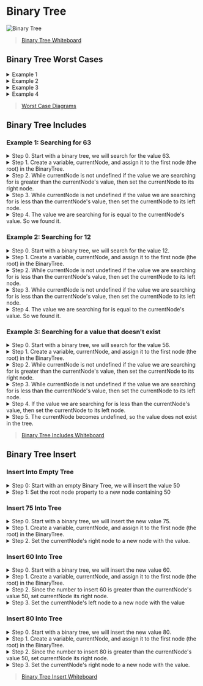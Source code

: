 # Binary Tree

![Binary Tree](https://i.imgur.com/UaBDRIc.png)

> [Binary Tree Whiteboard](https://miro.com/app/board/o9J_lcAjrDk=/)

## Binary Tree Worst Cases

<details>
<summary>Example 1</summary>

![Example 1](https://i.imgur.com/8FgKLsg.png)


</details>

<details>
<summary>Example 2</summary>

![Example 2](https://i.imgur.com/U7TxoTF.png)


</details>

<details>
<summary>Example 3</summary>

![Example 3](https://i.imgur.com/8WKSldI.png)


</details>

<details>
<summary>Example 4</summary>

![Example 4](https://i.imgur.com/jaLWyXS.png)


</details>

> [Worst Case Diagrams](https://miro.com/app/board/o9J_lcApbb0=/)

## Binary Tree Includes

### Example 1: Searching for 63

<details>
<summary>Step 0.  Start with a binary tree, we will search for the value 63.</summary>

![Step 0](https://i.imgur.com/eNU3znY.png)


</details>

<details>
<summary>Step 1.  Create a variable, currentNode, and assign it to the first node (the root) in the BinaryTree.</summary>

![Step 1](https://i.imgur.com/JNjclEc.png)


</details>

<details>
<summary>Step 2. While currentNode is not undefined if the value we are searching for is greater than the currentNode's value, then set the currentNode to its right node.</summary>

![Step 2](https://i.imgur.com/Nz18ZNL.png)


</details>

<details>
<summary>Step 3.  While currentNode is not undefined if the value we are searching for is less than the currentNode's value, then set the currentNode to its left node.</summary>

![Step 3](https://i.imgur.com/e8waMpD.png)


</details>

<details>
<summary>Step 4.  The value we are searching for is equal to the currentNode's value. So we found it.</summary>

![Step 4](https://i.imgur.com/b0CwKrO.png)


</details>


### Example 2: Searching for 12

<details>
<summary>Step 0.  Start with a binary tree, we will search for the value 12.</summary>

![Step 0](https://i.imgur.com/gjCmrDr.png)


</details>

<details>
<summary>Step 1.  Create a variable, currentNode, and assign it to the first node (the root) in the BinaryTree.</summary>

![Step 1](https://i.imgur.com/PfF0LyI.png)


</details>

<details>
<summary>Step 2. While currentNode is not undefined if the value we are searching for is less than the currentNode's value, then set the currentNode to its left node.</summary>

![Step 2](https://i.imgur.com/krPmA4D.png)


</details>

<details>
<summary>Step 3.  While currentNode is not undefined if the value we are searching for is less than the currentNode's value, then set the currentNode to its left node.</summary>

![Step 3](https://i.imgur.com/ou7yswi.png)


</details>

<details>
<summary>Step 4.  The value we are searching for is equal to the currentNode's value. So we found it.</summary>

![Step 4](https://i.imgur.com/DH9AgQj.png)


</details>

### Example 3: Searching for a value that doesn't exist

<details>
<summary>Step 0.  Start with a binary tree, we will search for the value 56.</summary>

![Step 0](https://i.imgur.com/5mplE2a.png)


</details>

<details>
<summary>Step 1.  Create a variable, currentNode, and assign it to the first node (the root) in the BinaryTree.</summary>

![Step 1](https://i.imgur.com/5E5nOeB.png)


</details>

<details>
<summary>Step 2. While currentNode is not undefined if the value we are searching for is greater than the currentNode's value, then set the currentNode to its right node.</summary>

![Step 2](https://i.imgur.com/ARJJ0kI.png)


</details>

<details>
<summary>Step 3.  While currentNode is not undefined if the value we are searching for is less than the currentNode's value, then set the currentNode to its left node.</summary>

![Step 3](https://i.imgur.com/GGaZRbK.png)


</details>

<details>
<summary>Step 4.  If the value we are searching for is less than the currentNode's value, then set the currentNode to its left node.</summary>

![Step 4](https://i.imgur.com/hO1x4QS.png)


</details>

<details>
<summary>Step 5.  The currentNode becomes undefined, so the value does not exist in the tree.</summary>

![Step 5](https://i.imgur.com/nLXhHgf.png)


</details>

> [Binary Tree Includes Whiteboard](https://miro.com/app/board/o9J_lcApkj8=/)

## Binary Tree Insert

### Insert Into Empty Tree

<details>
<summary>Step 0: Start with an empty Binary Tree, we will insert the value 50</summary>

![Step 0](https://i.imgur.com/qd2kG2i.png)


</details>

<details>
<summary>Step 1: Set the root node property to a new node containing 50</summary>

![Step 1](https://i.imgur.com/NeO9JIs.png)


</details>

### Insert 75 Into Tree

<details>
<summary>Step 0. Start with a binary tree, we will insert the new value 75.</summary>

![Step 0](https://i.imgur.com/NVyfdJw.png)


</details>

<details>
<summary>Step 1.  Create a variable, currentNode, and assign it to the first node (the root) in the BinaryTree.</summary>

![Step 1](https://i.imgur.com/2zUdPMK.png)


</details>

<details>
<summary>Step 2. Set the currentNode's right node to a  new node with the value.</summary>

![Step 2](https://i.imgur.com/JFYYIrM.png)


</details>

### Insert 60 Into Tree

<details>
<summary>Step 0. Start with a binary tree, we will insert the new value 60.</summary>

![Step 0](https://i.imgur.com/UDV3Wez.png)


</details>

<details>
<summary>Step 1.  Create a variable, currentNode, and assign it to the first node (the root) in the BinaryTree.</summary>

![Step 1](https://i.imgur.com/rcRQFtG.png)


</details>

<details>
<summary>Step 2. Since  the number to insert 60 is greater than the currentNode's value 50, set currentNode its right node.</summary>

![Step 2](https://i.imgur.com/sqLecpA.png)


</details>

<details>
<summary>Step 3. Set the currentNode's left node to a new node with the value</summary>

![Step 3](https://i.imgur.com/rxIB00g.png)


</details>

### Insert 80 Into Tree

<details>
<summary>Step 0. Start with a binary tree, we will insert the new value 80.</summary>

![Step 0](https://i.imgur.com/36V7AZy.png)


</details>

<details>
<summary>Step 1.  Create a variable, currentNode, and assign it to the first node (the root) in the BinaryTree.</summary>

![Step 1](https://i.imgur.com/3ApcYi0.png)


</details>

<details>
<summary>Step 2. Since  the number to insert 80 is greater than the currentNode's value 50, set currentNode its right node.</summary>

![Step 2](https://i.imgur.com/3cB1baQ.png)


</details>

<details>
<summary>Step 3. Set the currentNode's right node to a  new node with the value.</summary>

![Step 3](https://i.imgur.com/SO281yg.png)


</details>

> [Binary Tree Insert Whiteboard](https://miro.com/app/board/o9J_lcHUGNU=/)
